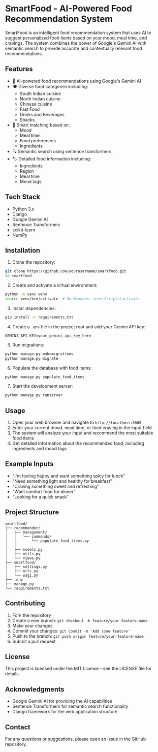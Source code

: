 # SmartFood - AI-Powered Food Recommendation System

SmartFood is an intelligent food recommendation system that uses AI to suggest personalized food items based on your mood, meal time, and cravings. The system combines the power of Google's Gemini AI with semantic search to provide accurate and contextually relevant food recommendations.

## Features

- 🤖 AI-powered food recommendations using Google's Gemini AI
- 🍽️ Diverse food categories including:
  - South Indian cuisine
  - North Indian cuisine
  - Chinese cuisine
  - Fast Food
  - Drinks and Beverages
  - Snacks
- 🎯 Smart matching based on:
  - Mood
  - Meal time
  - Food preferences
  - Ingredients
- 🔍 Semantic search using sentence transformers
- 🏷️ Detailed food information including:
  - Ingredients
  - Region
  - Meal time
  - Mood tags

## Tech Stack

- Python 3.x
- Django
- Google Gemini AI
- Sentence Transformers
- scikit-learn
- NumPy

## Installation

1. Clone the repository:
```bash
git clone https://github.com/yourusername/smartfood.git
cd smartfood
```

2. Create and activate a virtual environment:
```bash
python -m venv venv
source venv/bin/activate  # On Windows: venv\Scripts\activate
```

3. Install dependencies:
```bash
pip install -r requirements.txt
```

4. Create a `.env` file in the project root and add your Gemini API key:
```
GEMINI_API_KEY=your_gemini_api_key_here
```

5. Run migrations:
```bash
python manage.py makemigrations
python manage.py migrate
```

6. Populate the database with food items:
```bash
python manage.py populate_food_items
```

7. Start the development server:
```bash
python manage.py runserver
```

## Usage

1. Open your web browser and navigate to `http://localhost:8000`
2. Enter your current mood, meal time, or food craving in the input field
3. The system will analyze your input and recommend the most suitable food items
4. Get detailed information about the recommended food, including ingredients and mood tags

## Example Inputs

- "I'm feeling happy and want something spicy for lunch"
- "Need something light and healthy for breakfast"
- "Craving something sweet and refreshing"
- "Want comfort food for dinner"
- "Looking for a quick snack"

## Project Structure

```
smartfood/
├── recommender/
│   ├── management/
│   │   └── commands/
│   │       └── populate_food_items.py
│   │   
│   ├── models.py
│   ├── utils.py
│   └── views.py
├── smartfood/
│   ├── settings.py
│   ├── urls.py
│   └── wsgi.py
├── .env
├── manage.py
└── requirements.txt
```

## Contributing

1. Fork the repository
2. Create a new branch: `git checkout -b feature/your-feature-name`
3. Make your changes
4. Commit your changes: `git commit -m 'Add some feature'`
5. Push to the branch: `git push origin feature/your-feature-name`
6. Submit a pull request

## License

This project is licensed under the MIT License - see the LICENSE file for details.

## Acknowledgments

- Google Gemini AI for providing the AI capabilities
- Sentence Transformers for semantic search functionality
- Django framework for the web application structure

## Contact

For any questions or suggestions, please open an issue in the GitHub repository. 